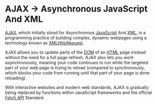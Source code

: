 # AJAX -> Asynchronous JavaScript And XML

[AJAX](https://developer.mozilla.org/en-US/docs/Glossary/AJAX), which initially stood for Asynchronous [JavaScript](https://developer.mozilla.org/en-US/docs/Glossary/JavaScript) And [XML](https://developer.mozilla.org/en-US/docs/Glossary/XML), is a programming practice of building complex, dynamic webpages using a technology known as [XMLHttpRequest](https://developer.mozilla.org/en-US/docs/Web/API/XMLHttpRequest).

AJAX allows you to update parts of the [DOM](https://developer.mozilla.org/en-US/docs/Glossary/DOM) of an [HTML](https://developer.mozilla.org/en-US/docs/Glossary/HTML) page instead without the need for a full page refresh. AJAX also lets you work asynchronously, meaning your code continues to run while the targeted part of your web page is trying to reload (compared to synchronously, which blocks your code from running until that part of your page is done reloading).

With interactive websites and modern web standards, AJAX is gradually being replaced by functions within JavaScript frameworks and the official [Fetch API](https://developer.mozilla.org/en-US/docs/Web/API/Fetch_API) Standard.
